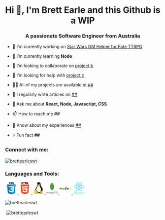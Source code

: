 <h1 align="center">Hi 👋, I'm Brett Earle and this Github is a WIP</h1>
<h3 align="center">A passionate Software Engineer from Australia</h3>

- 🔭 I’m currently working on [Star Wars GM Helper for Fate TTRPG](https://brettearleswt.github.io/starWarsGameHelper/)

- 🌱 I’m currently learning **Node**

- 👯 I’m looking to collaborate on [project b](##)

- 🤝 I’m looking for help with [project c](##)

- 👨‍💻 All of my projects are available at [##](##)

- 📝 I regularly write articles on [##](##)

- 💬 Ask me about **React, Node, Javascript, CSS**

- 📫 How to reach me **##**

- 📄 Know about my experiences [##](##)

- ⚡ Fun fact **##**

<h3 align="left">Connect with me:</h3>
<p align="left">
<a href="https://twitter.com/brettearleswt" target="blank"><img align="center" src="https://raw.githubusercontent.com/rahuldkjain/github-profile-readme-generator/master/src/images/icons/Social/twitter.svg" alt="brettearleswt" height="30" width="40" /></a>
</p>

<h3 align="left">Languages and Tools:</h3>
<p align="left"> <a href="https://www.w3schools.com/css/" target="_blank" rel="noreferrer"> <img src="https://raw.githubusercontent.com/devicons/devicon/master/icons/css3/css3-original-wordmark.svg" alt="css3" width="40" height="40"/> </a> <a href="https://www.w3.org/html/" target="_blank" rel="noreferrer"> <img src="https://raw.githubusercontent.com/devicons/devicon/master/icons/html5/html5-original-wordmark.svg" alt="html5" width="40" height="40"/> </a> <a href="https://www.linux.org/" target="_blank" rel="noreferrer"> <img src="https://raw.githubusercontent.com/devicons/devicon/master/icons/linux/linux-original.svg" alt="linux" width="40" height="40"/> </a> <a href="https://www.mongodb.com/" target="_blank" rel="noreferrer"> <img src="https://raw.githubusercontent.com/devicons/devicon/master/icons/mongodb/mongodb-original-wordmark.svg" alt="mongodb" width="40" height="40"/> </a> <a href="https://nodejs.org" target="_blank" rel="noreferrer"> <img src="https://raw.githubusercontent.com/devicons/devicon/master/icons/nodejs/nodejs-original-wordmark.svg" alt="nodejs" width="40" height="40"/> </a> <a href="https://reactjs.org/" target="_blank" rel="noreferrer"> <img src="https://raw.githubusercontent.com/devicons/devicon/master/icons/react/react-original-wordmark.svg" alt="react" width="40" height="40"/> </a> </p>

<p><img align="center" src="https://github-readme-streak-stats.herokuapp.com/?user=brettearleswt&" alt="brettearleswt" /></p>

<p>&nbsp;<img align="center" src="https://github-readme-stats.vercel.app/api?username=brettearleswt&show_icons=true&locale=en" alt="brettearleswt" /></p>
